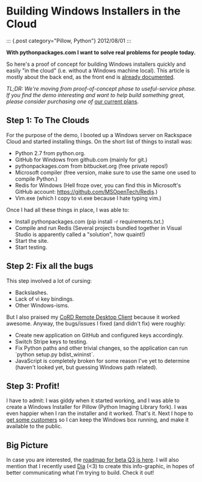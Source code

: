 # Building Windows Installers in the Cloud

::: {.post category="Pillow, Python"}
2012/08/01
:::

**With pythonpackages.com I want to solve real problems for people
today.**

So here\'s a proof of concept for building Windows installers quickly
and easily \"in the cloud\" (i.e. without a Windows machine local). This
article is mostly about the back end, as the front end is [already
documented](http://docs.pythonpackages.com/en/latest/introduction.html).

*TL;DR: We\'re moving from proof-of-concept phase to useful-service
phase. If you find the demo interesting and want to help build something
great, please consider purchasing one of* [our current
plans](http://pythonpackages.com/plans).

## Step 1: To The Clouds

For the purpose of the demo, I booted up a Windows server on Rackspace
Cloud and started installing things. On the short list of things to
install was:

-   Python 2.7 from python.org.
-   GitHub for Windows from github.com (mainly for git.)
-   pythonpackages.com from bitbucket.org (free private repos!)
-   Microsoft compiler (free version, make sure to use the same one used
    to compile Python.)
-   Redis for Windows (Hell froze over, you can find this in
    Microsoft\'s GitHub account: <https://github.com/MSOpenTech/Redis>.)
-   Vim.exe (which I copy to vi.exe because I hate typing vim.)

Once I had all these things in place, I was able to:

-   Install pythonpackages.com (pip install -r requirements.txt.)
-   Compile and run Redis (Several projects bundled together in Visual
    Studio is apparently called a \"solution\", how quaint!)
-   Start the site.
-   Start testing.

## Step 2: Fix all the bugs

This step involved a lot of cursing:

-   Backslashes.
-   Lack of vi key bindings.
-   Other Windows-isms.

But I also praised my [CoRD Remote Desktop
Client](http://cord.sourceforge.net/) because it worked awesome. Anyway,
the bugs/issues I fixed (and didn\'t fix) were roughly:

-   Create new application on GitHub and configured keys accordingly.
-   Switch Stripe keys to testing.
-   Fix Python paths and other trivial changes, so the application can
    run \`python setup.py bdist_wininst\`.
-   JavaScript is completely broken for some reason I\'ve yet to
    determine (haven\'t looked yet, but guessing Windows path related).

## Step 3: Profit!

I have to admit: I was giddy when it started working, and I was able to
create a Windows Installer for Pillow (Python Imaging Library fork). I
was even happier when I ran the installer and it worked. That\'s it.
Next I hope to [get some customers](http://pythonpackages.com/plans) so
I can keep the Windows box running, and make it available to the public.

## Big Picture

In case you are interested, the [roadmap for beta Q3 is
here](http://docs.pythonpackages.com/en/latest/roadmap.html). I will
also mention that I recently used [Dia](http://dia-installer.de/) (\<3)
to create this info-graphic, in hopes of better communicating what I\'m
trying to build. Check it out!
